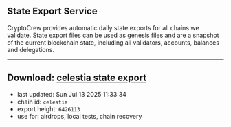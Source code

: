 ## State Export Service
CryptoCrew provides automatic daily state exports for all chains we validate. State export files can be used as genesis files and are a snapshot of the current blockchain state, including all validators, accounts, balances and delegations.

---
**Download: [celestia state export](https://dl-eu2.ccvalidators.com/SERVICE/celestia/celestia_export_6426113.json)**
---

- last updated: Sun Jul 13 2025 11:33:34
- chain id: `celestia`
- export height: `6426113`
- use for: airdrops, local tests, chain recovery

